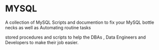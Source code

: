 # MYSQL
A collection of MySQL Scripts and documention to fix your MySQL bottle necks as well as Automating routine tasks

stored procedures and scripts to help the DBAs , Data Engineers and Developers to make their job easier.

